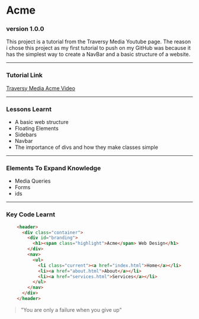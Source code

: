 # Acme

### version 1.0.0

This project is a tutorial from the Traversy Media Youtube page. The reason i chose this project as my first tutorial to push on my GitHub was because it has the simplest way to create a NavBar and a basic structure of a website.

---
### Tutorial Link

[Traversy Media Acme Video](https://www.youtube.com/watch?v=Wm6CUkswsNw&t=26s)

---

### Lessons Learnt
* A basic web structure
* Floating Elements
* Sidebars
* Navbar
* The importance of divs and how they make classes simple


---
### Elements To Expand Knowledge
* Media Queries
* Forms
* ids
---

### Key Code Learnt
```html    
    <header>
      <div class="container">
        <div id="branding">
          <h1><span class="highlight">Acme</span> Web Design</h1>
        </div>
        <nav>
          <ul>
            <li class="current"><a href="index.html">Home</a></li>
            <li><a href="about.html">About</a></li>
            <li><a href="services.html">Services</a></li>
          </ul>
        </nav>
      </div>
    </header>
```
>"You are only a failure when you give up"
